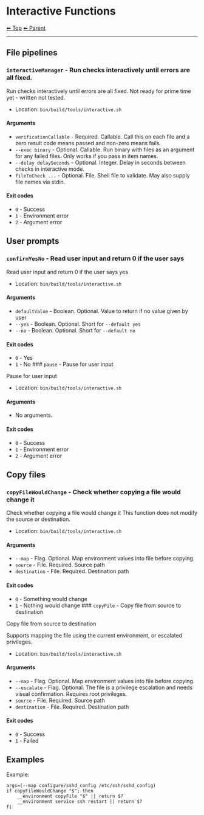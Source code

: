# Interactive Functions

<!-- TEMPLATE header 2 -->
[⬅ Top](index.md) [⬅ Parent ](../index.md)
<hr />

## File pipelines

### `interactiveManager` - Run checks interactively until errors are all fixed.

Run checks interactively until errors are all fixed.
Not ready for prime time yet - written not tested.

- Location: `bin/build/tools/interactive.sh`

#### Arguments

- `verificationCallable` - Required. Callable. Call this on each file and a zero result code means passed and non-zero means fails.
- `--exec binary` - Optional. Callable. Run binary with files as an argument for any failed files. Only works if you pass in item names.
- `--delay delaySeconds` - Optional. Integer. Delay in seconds between checks in interactive mode.
- `fileToCheck ...` - Optional. File. Shell file to validate. May also supply file names via stdin.

#### Exit codes

- `0` - Success
- `1` - Environment error
- `2` - Argument error

## User prompts

### `confirmYesNo` - Read user input and return 0 if the user says

Read user input and return 0 if the user says yes

- Location: `bin/build/tools/interactive.sh`

#### Arguments

- `defaultValue` - Boolean. Optional. Value to return if no value given by user
- `--yes` - Boolean. Optional. Short for `--default yes`
- `--no` - Boolean. Optional. Short for `--default no`

#### Exit codes

- `0` - Yes
- `1` - No ### `pause` - Pause for user input

Pause for user input

- Location: `bin/build/tools/interactive.sh`

#### Arguments

- No arguments.

#### Exit codes

- `0` - Success
- `1` - Environment error
- `2` - Argument error

## Copy files

### `copyFileWouldChange` - Check whether copying a file would change it

Check whether copying a file would change it
This function does not modify the source or destination.

- Location: `bin/build/tools/interactive.sh`

#### Arguments

- `--map` - Flag. Optional. Map environment values into file before copying.
- `source` - File. Required. Source path
- `destination` - File. Required. Destination path

#### Exit codes

- `0` - Something would change
- `1` - Nothing would change ### `copyFile` - Copy file from source to destination

Copy file from source to destination

Supports mapping the file using the current environment, or escalated privileges.

- Location: `bin/build/tools/interactive.sh`

#### Arguments

- `--map` - Flag. Optional. Map environment values into file before copying.
- `--escalate` - Flag. Optional. The file is a privilege escalation and needs visual confirmation. Requires root privileges.
- `source` - File. Required. Source path
- `destination` - File. Required. Destination path

#### Exit codes

- `0` - Success
- `1` - Failed

## Examples

Example:

    args=(--map configure/sshd_config /etc/ssh/sshd_config)
    if copyFileWouldChange "$"; then
        __environment copyFile "$" || return $?
        __environment service ssh restart || return $?
    fi
